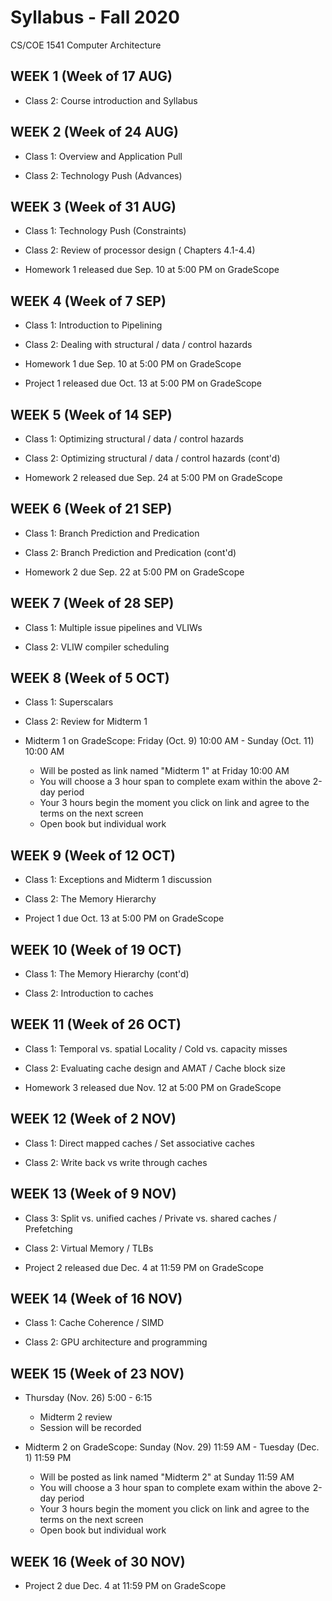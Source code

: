 # Syllabus - Fall 2020
CS/COE 1541 Computer Architecture

## WEEK 1 (Week of 17 AUG)

* Class 2: Course introduction and Syllabus
  
## WEEK 2 (Week of 24 AUG)

* Class 1: Overview and Application Pull

* Class 2: Technology Push (Advances)

## WEEK 3 (Week of 31 AUG)
  
* Class 1: Technology Push (Constraints)

* Class 2: Review of processor design ( Chapters 4.1-4.4)
  
* Homework 1 released due Sep. 10 at 5:00 PM on GradeScope

## WEEK 4 (Week of 7 SEP)

* Class 1: Introduction to Pipelining

* Class 2: Dealing with structural / data / control hazards

* Homework 1 due Sep. 10 at 5:00 PM on GradeScope

* Project 1 released due Oct. 13 at 5:00 PM on GradeScope

## WEEK 5 (Week of 14 SEP)

* Class 1: Optimizing structural / data / control hazards

* Class 2: Optimizing structural / data / control hazards (cont'd)

* Homework 2 released due Sep. 24 at 5:00 PM on GradeScope

## WEEK 6 (Week of 21 SEP)

* Class 1: Branch Prediction and Predication

* Class 2: Branch Prediction and Predication (cont'd)

* Homework 2 due Sep. 22 at 5:00 PM on GradeScope

## WEEK 7 (Week of 28 SEP)

* Class 1: Multiple issue pipelines and VLIWs

* Class 2: VLIW compiler scheduling

## WEEK 8 (Week of 5 OCT)

* Class 1: Superscalars

* Class 2: Review for Midterm 1

* Midterm 1 on GradeScope: Friday (Oct. 9) 10:00 AM - Sunday (Oct. 11) 10:00 AM
  * Will be posted as link named "Midterm 1" at Friday 10:00 AM
  * You will choose a 3 hour span to complete exam within the above 2-day period
  * Your 3 hours begin the moment you click on link and agree to the terms on the next screen
  * Open book but individual work
  
## WEEK 9 (Week of 12 OCT)

* Class 1: Exceptions and Midterm 1 discussion

* Class 2: The Memory Hierarchy

* Project 1 due Oct. 13 at 5:00 PM on GradeScope

## WEEK 10 (Week of 19 OCT)

* Class 1: The Memory Hierarchy (cont'd)

* Class 2: Introduction to caches

## WEEK 11 (Week of 26 OCT)

* Class 1: Temporal vs. spatial Locality / Cold vs. capacity misses

* Class 2: Evaluating cache design and AMAT / Cache block size

* Homework 3 released due Nov. 12 at 5:00 PM on GradeScope

## WEEK 12 (Week of 2 NOV)

* Class 1: Direct mapped caches / Set associative caches

* Class 2: Write back vs write through caches

## WEEK 13 (Week of 9 NOV)

* Class 3: Split vs. unified caches / Private vs. shared caches / Prefetching

* Class 2: Virtual Memory / TLBs

* Project 2 released due Dec. 4 at 11:59 PM on GradeScope

## WEEK 14 (Week of 16 NOV)

* Class 1: Cache Coherence / SIMD

* Class 2: GPU architecture and programming
  
## WEEK 15 (Week of 23 NOV)

* Thursday (Nov. 26) 5:00 - 6:15
  * Midterm 2 review
  * Session will be recorded

* Midterm 2 on GradeScope: Sunday (Nov. 29) 11:59 AM - Tuesday (Dec. 1) 11:59 PM
  * Will be posted as link named "Midterm 2" at Sunday 11:59 AM
  * You will choose a 3 hour span to complete exam within the above 2-day period
  * Your 3 hours begin the moment you click on link and agree to the terms on the next screen
  * Open book but individual work
  
## WEEK 16 (Week of 30 NOV)

* Project 2 due Dec. 4 at 11:59 PM on GradeScope
